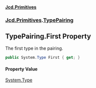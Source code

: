#### [Jcd.Primitives](index.md 'index')
### [Jcd.Primitives](Jcd.Primitives.md 'Jcd.Primitives').[TypePairing](Jcd.Primitives.TypePairing.md 'Jcd.Primitives.TypePairing')

## TypePairing.First Property

The first type in the pairing.

```csharp
public System.Type First { get; }
```

#### Property Value
[System.Type](https://docs.microsoft.com/en-us/dotnet/api/System.Type 'System.Type')